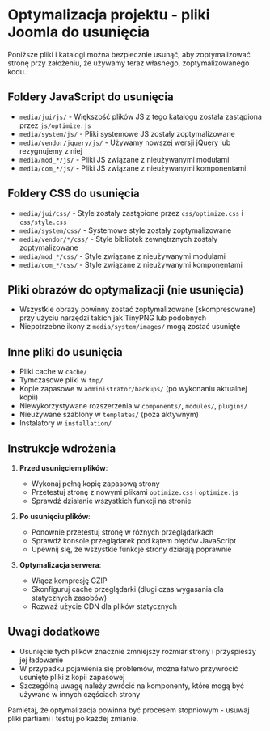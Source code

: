 # Optymalizacja projektu - pliki Joomla do usunięcia

Poniższe pliki i katalogi można bezpiecznie usunąć, aby zoptymalizować stronę przy założeniu, że używamy teraz własnego, zoptymalizowanego kodu.

## Foldery JavaScript do usunięcia

- `media/jui/js/` - Większość plików JS z tego katalogu została zastąpiona przez `js/optimize.js`
- `media/system/js/` - Pliki systemowe JS zostały zoptymalizowane
- `media/vendor/jquery/js/` - Używamy nowszej wersji jQuery lub rezygnujemy z niej
- `media/mod_*/js/` - Pliki JS związane z nieużywanymi modułami
- `media/com_*/js/` - Pliki JS związane z nieużywanymi komponentami

## Foldery CSS do usunięcia

- `media/jui/css/` - Style zostały zastąpione przez `css/optimize.css` i `css/style.css`
- `media/system/css/` - Systemowe style zostały zoptymalizowane
- `media/vendor/*/css/` - Style bibliotek zewnętrznych zostały zoptymalizowane
- `media/mod_*/css/` - Style związane z nieużywanymi modułami
- `media/com_*/css/` - Style związane z nieużywanymi komponentami

## Pliki obrazów do optymalizacji (nie usunięcia)

- Wszystkie obrazy powinny zostać zoptymalizowane (skompresowane) przy użyciu narzędzi takich jak TinyPNG lub podobnych
- Niepotrzebne ikony z `media/system/images/` mogą zostać usunięte

## Inne pliki do usunięcia

- Pliki cache w `cache/`
- Tymczasowe pliki w `tmp/`
- Kopie zapasowe w `administrator/backups/` (po wykonaniu aktualnej kopii)
- Niewykorzystywane rozszerzenia w `components/`, `modules/`, `plugins/`
- Nieużywane szablony w `templates/` (poza aktywnym)
- Instalatory w `installation/`

## Instrukcje wdrożenia

1. **Przed usunięciem plików**:

   - Wykonaj pełną kopię zapasową strony
   - Przetestuj stronę z nowymi plikami `optimize.css` i `optimize.js`
   - Sprawdź działanie wszystkich funkcji na stronie

2. **Po usunięciu plików**:

   - Ponownie przetestuj stronę w różnych przeglądarkach
   - Sprawdź konsole przeglądarek pod kątem błędów JavaScript
   - Upewnij się, że wszystkie funkcje strony działają poprawnie

3. **Optymalizacja serwera**:
   - Włącz kompresję GZIP
   - Skonfiguruj cache przeglądarki (długi czas wygasania dla statycznych zasobów)
   - Rozważ użycie CDN dla plików statycznych

## Uwagi dodatkowe

- Usunięcie tych plików znacznie zmniejszy rozmiar strony i przyspieszy jej ładowanie
- W przypadku pojawienia się problemów, można łatwo przywrócić usunięte pliki z kopii zapasowej
- Szczególną uwagę należy zwrócić na komponenty, które mogą być używane w innych częściach strony

Pamiętaj, że optymalizacja powinna być procesem stopniowym - usuwaj pliki partiami i testuj po każdej zmianie.
